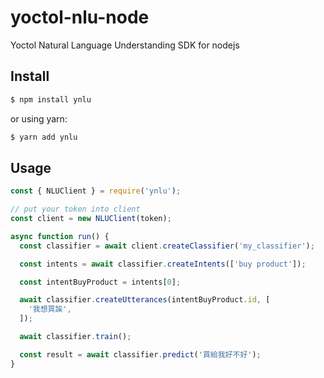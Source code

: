 # yoctol-nlu-node

Yoctol Natural Language Understanding SDK for nodejs

## Install

```sh
$ npm install ynlu
```

or using yarn:

```sh
$ yarn add ynlu
```

## Usage


```js
const { NLUClient } = require('ynlu');

// put your token into client
const client = new NLUClient(token);

async function run() {
  const classifier = await client.createClassifier('my_classifier');

  const intents = await classifier.createIntents(['buy product']);

  const intentBuyProduct = intents[0];

  await classifier.createUtterances(intentBuyProduct.id, [
    '我想買誒',
  ]);

  await classifier.train();

  const result = await classifier.predict('買給我好不好');
}
```
